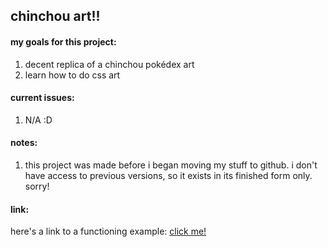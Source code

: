 <h2>chinchou art!!</h2>

<h4>my goals for this project:</h4>
<ol>
  <li>decent replica of a chinchou pokédex art</li>
  <li>learn how to do css art</li>
</ol>

<h4>current issues:</h4>
<ol>
  <li>N/A :D</li>
</ol>

<h4>notes:</h4>
<ol>
  <li>this project was made before i began moving my stuff to github. i don't have access to previous versions, so it exists in its finished form only. sorry!</li>
</ol>

<h4>link:</h4>
<p>here's a link to a functioning example: <a href="https://codepen.io/stoneflywheel/pen/WbQLMvP?editors=1100">click me!</a></p>
